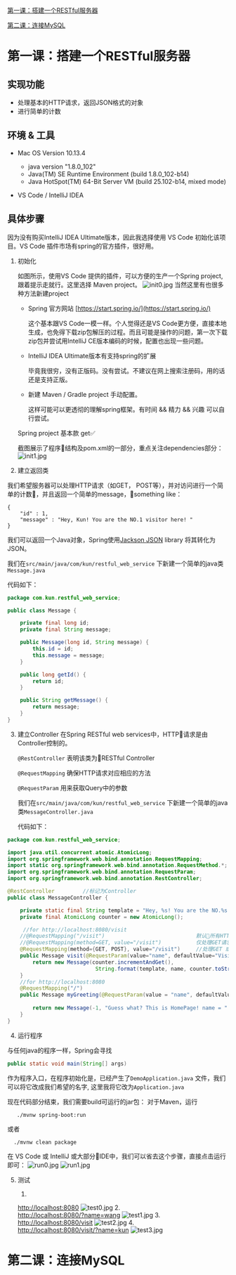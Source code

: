 [第一课：搭建一个RESTful服务器](#第一课：搭建一个RESTful服务器)

[第二课：连接MySQL](#第二课：连接MySQL)

# 第一课：搭建一个RESTful服务器
 
## 实现功能

* 处理基本的HTTP请求，返回JSON格式的对象
* 进行简单的计数

## 环境 & 工具
* Mac OS Version 10.13.4

    * java version "1.8.0_102"
    * Java(TM) SE Runtime Environment (build 1.8.0_102-b14)
    * Java HotSpot(TM) 64-Bit Server VM (build 25.102-b14, mixed mode)

* VS Code / IntelliJ IDEA

## 具体步骤
因为没有购买IntelliJ IDEA Ultimate版本，因此我选择使用 VS Code 初始化该项目。VS Code 插件市场有spring的官方插件，很好用。

1. 初始化

    如图所示，使用VS Code 提供的插件，可以方便的生产一个Spring project, 跟着提示走就行。这里选择 Maven project。
![init0.jpg](images/init0.jpg "pic 0")
    当然这里有也很多种方法新建project

    * Spring 官方网站 [https://start.spring.io/](https://start.spring.io/)
    
        这个基本跟VS Code一模一样。个人觉得还是VS Code更方便，直接本地生成，也免得下载zip包解压的过程。而且可能是操作的问题，第一次下载zip包并尝试用IntelliJ CE版本编码的时候，配置也出现一些问题。

    * IntelliJ IDEA Ultimate版本有支持spring的扩展

        毕竟我很穷，没有正版码。没有尝试。不建议在网上搜索注册码，用的话还是支持正版。

    * 新建 Maven / Gradle project 手动配置。

        这样可能可以更透彻的理解spring框架。有时间 && 精力 && 兴趣 可以自行尝试。

    Spring project 基本款 get✅

    截图展示了程序结构及pom.xml的一部分，重点关注dependencies部分：
![init1.jpg](images/init1.jpg "pic 1")

2. 建立返回类

我们希望服务器可以处理HTTP请求（如GET， POST等），并对访问进行一个简单的计数，并且返回一个简单的message，something like：

```
{
    "id" : 1,
    "message" : "Hey, Kun! You are the NO.1 visitor here! "
}
```

我们可以返回一个Java对象，Spring使用[Jackson JSON](https://github.com/FasterXML/jackson) library 将其转化为JSON。

我们在```src/main/java/com/kun/restful_web_service``` 下新建一个简单的java类```Message.java```

代码如下：

```java
package com.kun.restful_web_service;

public class Message {

    private final long id;
    private final String message;

    public Message(long id, String message) {
        this.id = id;
        this.message = message;
    }

    public long getId() {
        return id;
    }

    public String getMessage() {
        return message;
    }
}
```

3. 建立Controller
在Spring RESTful web services中，HTTP请求是由Controller控制的。

    ```@RestController``` 表明该类为RESTful Controller

    ```@RequestMapping``` 确保HTTP请求对应相应的方法

    ```@RequestParam``` 用来获取Query中的参数

    我们在```src/main/java/com/kun/restful_web_service``` 下新建一个简单的java类```MessageController.java```
    
    代码如下：
```java
package com.kun.restful_web_service;

import java.util.concurrent.atomic.AtomicLong;
import org.springframework.web.bind.annotation.RequestMapping;
import static org.springframework.web.bind.annotation.RequestMethod.*;
import org.springframework.web.bind.annotation.RequestParam;
import org.springframework.web.bind.annotation.RestController;

@RestController         //标记为Controller
public class MessageController {

    private static final String template = "Hey, %s! You are the NO.%s visitor here! ";
    private final AtomicLong counter = new AtomicLong();

     //for http://localhost:8080/visit
    //@RequestMapping("/visit")                             默认所有HTTP请求
    //@RequestMapping(method=GET, value="/visit")           仅处理GET请求
    @RequestMapping(method={GET, POST}, value="/visit")     //处理GET 或POST请求
    public Message visit(@RequestParam(value="name", defaultValue="Visitor") String name) { //name 取query中的name值，默认值为"Visitors"
        return new Message(counter.incrementAndGet(),
                            String.format(template, name, counter.toString()));
    }
    //for http://localhost:8080
    @RequestMapping("/")
    public Message myGreeting(@RequestParam(value = "name", defaultValue = "kun") String name) {
        
        return new Message(-1, "Guess what? This is HomePage! name = " + name);
    }
}
```

4. 运行程序

与任何java的程序一样，Spring会寻找
```java 
public static void main(String[] args)
```
作为程序入口，在程序初始化是，已经产生了```DemoApplication.java```
 文件，我们可以将它改成我们希望的名字, 这里我将它改为```Application.java```

 现在代码部分结束，我们需要build可运行的jar包：
 对于Maven，运行 
 ```
    ./mvnw spring-boot:run
 ```
 或者
 ```
   ./mvnw clean package

```

在 VS Code 或 IntelliJ 或大部分IDE中，我们可以省去这个步骤，直接点击运行即可：
![run0.jpg](images/run0.jpg "run 0")
![run1.jpg](images/run1.jpg "run 1")

5. 测试

    1. 
    [http://localhost:8080](http://localhost:8080)
    ![test0.jpg](images/test0.jpg "test 0")
    2.     
    [http://localhost:8080/?name=wang](http://localhost:8080/?name=wang)
    ![test1.jpg](images/test1.jpg "test 1")
    3. 
    [http://localhost:8080/visit](http://localhost:8080/visit)
    ![test2.jpg](images/test2.jpg "test 2")
    4.     
    [http://localhost:8080/visit/?name=kun](http://localhost:8080/visit/?name=kun)
    ![test3.jpg](images/test3.jpg "test 3")



# 第二课：连接MySQL






